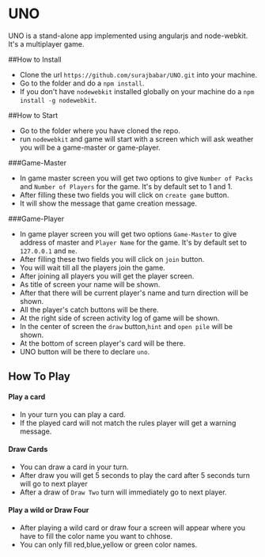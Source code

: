 UNO
======

UNO is a stand-alone app implemented using angularjs and node-webkit. It's a multiplayer game.

##How to Install
  * Clone the url `https://github.com/surajbabar/UNO.git` into your machine.
  * Go to the folder and do a `npm install`.
  * If you don't have `nodewebkit` installed globally on your machine do a `npm install -g nodewebkit`.

##How to Start
  * Go to the folder where you have cloned the repo.
  * run `nodewebkit` and game will start with a screen which will ask weather you will be a game-master or game-player.

###Game-Master
  * In game master screen you will get two options to give `Number of Packs` and `Number of Players` for the game. It's by default set to 1 and 1.
  * After filling these two fields you will click on `create game` button.
  * It will show the message that game creation message.

###Game-Player
  * In game player screen you will get two options `Game-Master` to give address of master and `Player Name` for the game. It's by default set to `127.0.0.1` and `me`.
  * After filling these two fields you will click on `join` button.
  * You will wait till all the players join the game.
  * After joining all players you will get the player screen.
  * As title of screen your name will be shown.
  * After that there will be current player's name and turn direction will be shown.
  * All the player's catch buttons will be there.
  * At the right side of screen activity log of game will be shown.
  * In the center of screen the `draw` button,`hint` and `open pile` will be shown.
  * At the bottom of screen player's card will be there.
  * UNO button will be there to declare `uno`.
  
## How To Play

#### Play a card
  * In your turn you can play a card.
  * If the played card will not match the rules player will get a warning message.

#### Draw Cards
  * You can draw a card in your turn.
  * After draw you will get 5 seconds to play the card after 5 seconds turn will go to next player
  * After a draw of `Draw Two` turn will immediately go to next player.
   
#### Play a wild or Draw Four
  * After playing a wild card or draw four a screen will appear where you have to fill the color name you want to chhose.
  * You can only fill red,blue,yellow or green color names.
  

